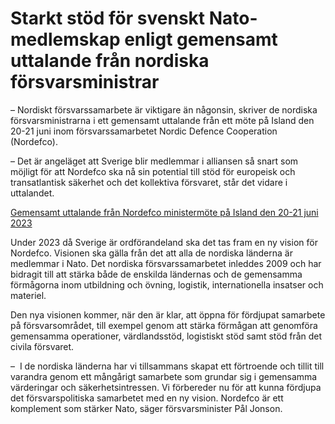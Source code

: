 # Starkt stöd för svenskt Nato-medlemskap enligt gemensamt uttalande från nordiska försvarsministrar

– Nordiskt försvarssamarbete är viktigare än någonsin, skriver de nordiska försvarsministrarna i ett gemensamt uttalande från ett möte på Island den 20-21 juni inom försvarssamarbetet Nordic Defence Cooperation (Nordefco).

– Det är angeläget att Sverige blir medlemmar i alliansen så snart som möjligt för att Nordefco ska nå sin potential till stöd för europeisk och transatlantisk säkerhet och det kollektiva försvaret, står det vidare i uttalandet.

[Gemensamt uttalande från Nordefco ministermöte på Island den 20-21 juni 2023](/contentassets/3d96f0ff83724b7c810e4d214d42054e/common-statement-nordefco-230622.pdf)

Under 2023 då Sverige är ordförandeland ska det tas fram en ny vision för Nordefco. Visionen ska gälla från det att alla de nordiska länderna är medlemmar i Nato. Det nordiska försvarssamarbetet inleddes 2009 och har bidragit till att stärka både de enskilda ländernas och de gemensamma förmågorna inom utbildning och övning, logistik, internationella insatser och materiel.

Den nya visionen kommer, när den är klar, att öppna för fördjupat samarbete på försvarsområdet, till exempel genom att stärka förmågan att genomföra gemensamma operationer, värdlandsstöd, logistiskt stöd samt stöd från det civila försvaret.

–  I de nordiska länderna har vi tillsammans skapat ett förtroende och tillit till varandra genom ett mångårigt samarbete som grundar sig i gemensamma värderingar och säkerhetsintressen. Vi förbereder nu för att kunna fördjupa det försvarspolitiska samarbetet med en ny vision. Nordefco är ett komplement som stärker Nato, säger försvarsminister Pål Jonson.
